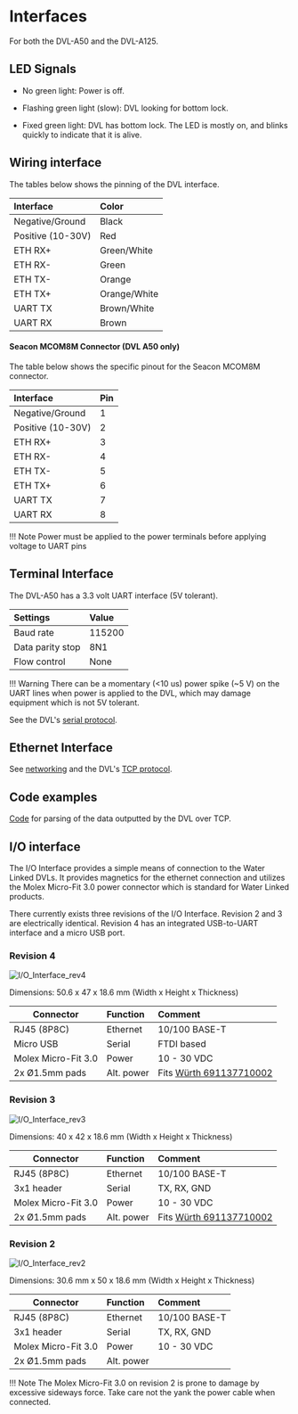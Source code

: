 # Interfaces

For both the DVL-A50 and the DVL-A125.

## LED Signals

* No green light: Power is off.

* Flashing green light (slow): DVL looking for bottom lock.

* Fixed green light: DVL has bottom lock. The LED is mostly on, and blinks quickly to indicate that it is alive.

## Wiring interface

The tables below shows the pinning of the DVL interface.

| Interface           | Color |
| :------------------ | :-- |
| Negative/Ground | Black   |
| Positive (10-30V) | Red  |
| ETH RX+ | Green/White  |
| ETH RX- | Green  |
| ETH TX- | Orange   |
| ETH TX+ | Orange/White   |
| UART TX | Brown/White   |
| UART RX | Brown  |

#### Seacon MCOM8M Connector (DVL A50 only)
The table below shows the specific pinout for the Seacon MCOM8M connector.

| Interface          | Pin  |
| :------------------ | :-- |
| Negative/Ground | 1  |
| Positive (10-30V) | 2 |
| ETH RX+ | 3  |
| ETH RX- | 4  |
| ETH TX- | 5  |
| ETH TX+ | 6  |
| UART TX | 7  |
| UART RX | 8  |


!!! Note
	Power must be applied to the power terminals before applying voltage to UART pins

## Terminal Interface

The DVL-A50 has a 3.3 volt UART interface (5V tolerant).

| Settings           | Value |
| :------------------ | :-- |
| Baud rate | 115200  |
| Data parity stop | 8N1   |
| Flow control | None  |

!!! Warning
	There can be a momentary (<10 us) power spike (~5 V) on the UART lines when power is applied to the DVL, which may damage equipment which is not 5V tolerant.

See the DVL's [serial protocol](../dvl-protocol#serial-protocol).

## Ethernet Interface

See [networking](../networking) and the DVL's [TCP protocol](../dvl-protocol#ethernet-protocol-tcp).


## Code examples

[Code](https://github.com/waterlinked/dvl-python/tree/master/tcp) for parsing of the data outputted by the DVL over TCP.


##  I/O interface

The I/O Interface provides a simple means of connection to the Water Linked DVLs. It provides magnetics for the ethernet connection and utilizes the Molex Micro-Fit 3.0 power connector which is standard for Water Linked products.

There currently exists three revisions of the I/O Interface. Revision 2 and 3 are electrically identical. Revision 4 has an integrated USB-to-UART interface and a micro USB port.

### Revision 4

![I/O_Interface_rev4](../img/WL-31014-4_IO_Interface_connections.png)

Dimensions: 50.6 x 47 x 18.6 mm (Width x Height x Thickness)

| Connector           | Function   | Comment |
| ------------------- | :--------- | :------ |
| RJ45 (8P8C)         | Ethernet   | 10/100 BASE-T |
| Micro USB           | Serial     | FTDI based |
| Molex Micro-Fit 3.0 | Power      | 10 - 30 VDC |
| 2x Ø1.5mm pads      | Alt. power | Fits [Würth 691137710002](https://octopart.com/691137710002-w%C3%BCrth+elektronik-78871135) |

### Revision 3

![I/O_Interface_rev3](../img/WL-31014-3_IO_Interface_connections.png)

Dimensions: 40 x 42 x 18.6 mm (Width x Height x Thickness)

| Connector           | Function   | Comment |
| ------------------- | :--------- | :------ |
| RJ45 (8P8C)         | Ethernet   | 10/100 BASE-T |
| 3x1 header          | Serial     | TX, RX, GND |
| Molex Micro-Fit 3.0 | Power      | 10 - 30 VDC |
| 2x Ø1.5mm pads      | Alt. power | Fits [Würth 691137710002](https://octopart.com/691137710002-w%C3%BCrth+elektronik-78871135) |

### Revision 2

![I/O_Interface_rev2](../img/WL-31014-2_IO_Interface_connections.png)

Dimensions: 30.6 mm x 50 x 18.6 mm (Width x Height x Thickness)

| Connector           | Function   | Comment |
| ------------------- | :--------- | :------ |
| RJ45 (8P8C)         | Ethernet   | 10/100 BASE-T |
| 3x1 header          | Serial     | TX, RX, GND |
| Molex Micro-Fit 3.0 | Power      | 10 - 30 VDC |
| 2x Ø1.5mm pads      | Alt. power |  |

!!! Note
	The Molex Micro-Fit 3.0 on revision 2 is prone to damage by excessive sideways force. Take care not the yank the power cable when connected.
